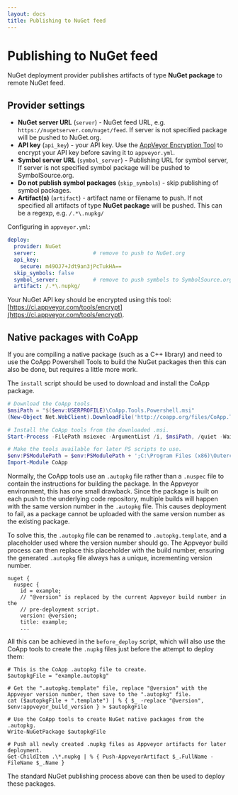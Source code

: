 ```yaml
---
layout: docs
title: Publishing to NuGet feed
---
```


# Publishing to NuGet feed

NuGet deployment provider publishes artifacts of type **NuGet package** to remote NuGet feed.

## Provider settings

* **NuGet server URL** (`server`) - NuGet feed URL, e.g. `https://nugetserver.com/nuget/feed`. If server is not specified package will be pushed to NuGet.org.
* **API key** (`api_key`) - your API key. Use the [AppVeyor Encryption Tool](https://ci.appveyor.com/tools/encrypt) to encrypt your API key before saving it to `appveyor.yml`.
* **Symbol server URL** (`symbol_server`) - Publishing URL for symbol server, If server is not specified symbol package will be pushed to SymbolSource.org.
* **Do not publish symbol packages** (`skip_symbols`) - skip publishing of symbol packages.
* **Artifact(s)** (`artifact`) - artifact name or filename to push. If not specified all artifacts of type **NuGet package** will be pushed. This can be a regexp, e.g. `/.*\.nupkg/`

Configuring in `appveyor.yml`:

```yaml
deploy:
  provider: NuGet
  server:                  # remove to push to NuGet.org
  api_key:
    secure: m49OJ7+Jdt9an3jPcTukHA==
  skip_symbols: false
  symbol_server:           # remove to push symbols to SymbolSource.org
  artifact: /.*\.nupkg/
```

Your NuGet API key should be encrypted using this tool: [https://ci.appveyor.com/tools/encrypt](https://ci.appveyor.com/tools/encrypt).

## Native packages with CoApp

If you are compiling a native package (such as a C++ library) and need to use
the CoApp Powershell Tools to build the NuGet packages then this can also be
done, but requires a little more work.

The `install` script should be used to download and install the CoApp package.

```powershell
# Download the CoApp tools.
$msiPath = "$($env:USERPROFILE)\CoApp.Tools.Powershell.msi"
(New-Object Net.WebClient).DownloadFile('http://coapp.org/files/CoApp.Tools.Powershell.msi', $msiPath)

# Install the CoApp tools from the downloaded .msi.
Start-Process -FilePath msiexec -ArgumentList /i, $msiPath, /quiet -Wait

# Make the tools available for later PS scripts to use.
$env:PSModulePath = $env:PSModulePath + ';C:\Program Files (x86)\Outercurve Foundation\Modules'
Import-Module CoApp
```

Normally, the CoApp tools use an `.autopkg` file rather than a `.nuspec` file to
contain the instructions for building the package.  In the Appveyor environment,
this has one small drawback.  Since the package is built on each push to the
underlying code repository, multiple builds will happen with the same version
number in the `.autopkg` file.  This causes deployment to fail, as a package
cannot be uploaded with the same version number as the existing package.

To solve this, the `.autopkg` file can be renamed to `.autopkg.template`, and a
placeholder used where the version number should go.  The Appveyor build process
can then replace this placeholder with the build number, ensuring the generated
`.autopkg` file always has a unique, incrementing version number.

    nuget {
      nuspec {
        id = example;
        // "@version" is replaced by the current Appveyor build number in the
        // pre-deployment script.
        version: @version;
        title: example;
        ...

All this can be achieved in the `before_deploy` script, which will also use the
CoApp tools to create the `.nupkg` files just before the attempt to deploy them:

    # This is the CoApp .autopkg file to create.
    $autopkgFile = "example.autopkg"

    # Get the ".autopkg.template" file, replace "@version" with the Appveyor version number, then save to the ".autopkg" file.
    cat ($autopkgFile + ".template") | % { $_ -replace "@version", $env:appveyor_build_version } > $autopkgFile

    # Use the CoApp tools to create NuGet native packages from the .autopkg.
    Write-NuGetPackage $autopkgFile

    # Push all newly created .nupkg files as Appveyor artifacts for later deployment.
    Get-ChildItem .\*.nupkg | % { Push-AppveyorArtifact $_.FullName -FileName $_.Name }

The standard NuGet publishing process above can then be used to deploy these
packages.
